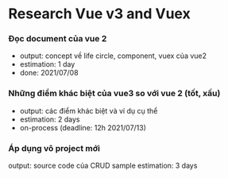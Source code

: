 # Research Vue v3 and Vuex 
### Đọc document của vue 2 
- output: concept về life circle, component, vuex của vue2
- estimation: 1 day
- done: 2021/07/08

### Những điểm khác biệt của vue3 so với vue 2 (tốt, xấu)
- output: các điểm khác biệt và ví dụ cụ thể
- estimation: 2 days 
- on-process (deadline: 12h 2021/07/13)

### Áp dụng vô project mới
output: source code của CRUD sample
estimation: 3 days
